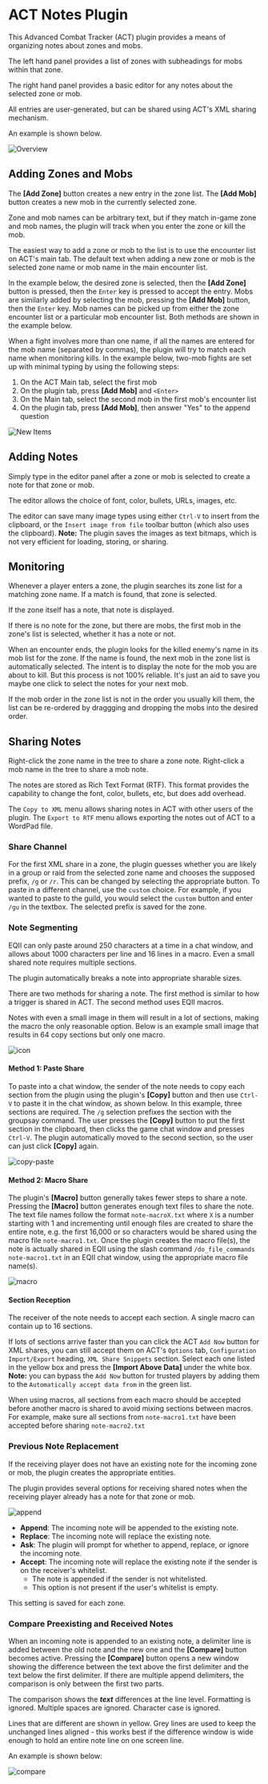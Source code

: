 # ACT Notes Plugin
This Advanced Combat Tracker (ACT) plugin provides a means of organizing notes about zones and mobs.

The left hand panel provides a list of zones with subheadings for mobs within that zone.

The right hand panel provides a basic editor for any notes about the selected zone or mob.

All entries are user-generated, but can be shared using ACT's XML sharing mechanism.

An example is shown below.

![Overview](images/Overview.png)
## Adding Zones and Mobs
The **[Add Zone]** button creates a new entry in the zone list. 
The **[Add Mob]** button creates a new mob in the currently selected zone.

Zone and mob names can be arbitrary text, but if they match in-game zone and mob names, the plugin will track when you enter the zone or kill the mob.

The easiest way to add a zone or mob to the list is to use the encounter list on ACT's main tab.
The default text when adding a new zone or mob is the selected zone name or mob name in the main encounter list.

In the example below, the desired zone is selected, then the **[Add Zone]** button is pressed, then the `Enter` key
is pressed to accept the entry. Mobs are similarly added by selecting the mob, pressing the **[Add Mob]** button, 
then the `Enter` key. Mob names can be picked up from either the zone encounter list or a particular mob encounter list. Both methods are shown in the example below.

When a fight involves more than one name, if all the names are entered for the mob name (separated by commas), the plugin will try to match each name when monitoring kills. In the example below, two-mob fights are set up with minimal typing by using the following steps:
  1. On the ACT Main tab, select the first mob
   2. On the plugin tab, press **[Add Mob]** and `<Enter>`
   3. On the Main tab, select the second mob in the first mob's encounter list
   4. On the plugin tab, press **[Add Mob]**, then answer "Yes" to the append question

![New Items](images/add-mobs.gif)

## Adding Notes
Simply type in the editor panel after a zone or mob is selected to create a note for that zone or mob.

The editor allows the choice of font, color, bullets, URLs, images, etc.

The editor can save many image types using either `Ctrl-V` to insert from the clipboard, or the `Insert image from file` toolbar button (which also uses the clipboard).
**Note:** The plugin saves the images as text bitmaps, which is not very efficient for loading, storing, or sharing.

## Monitoring
Whenever a player enters a zone, the plugin searches its zone list for a matching zone name.
If a match is found, that zone is selected. 

If the zone itself has a note, that note is displayed.

If there is no note for the zone, but there are mobs, the first mob in the zone's list is selected, whether it has a note or not.

When an encounter ends, the plugin looks for the killed enemy's name in its mob list for the zone. 
If the name is found, the next mob in the zone list is automatically selected. 
The intent is to display the note for the mob you are about to kill. 
But this process is not 100% reliable. 
It's just an aid to save you maybe one click to select the notes for your next mob.

If the mob order in the zone list is not in the order you usually kill them, 
the list can be re-ordered by draggging and dropping the mobs into the desired order.

## Sharing Notes
Right-click the zone name in the tree to share a zone note. Right-click a mob name in the tree to share a mob note.

The notes are stored as Rich Text Format (RTF). This format provides the capability to change the font, color, bullets, etc, but does add overhead.

The `Copy to XML` menu allows sharing notes in ACT with other users of the plugin. The `Export to RTF` menu allows exporting the notes out of ACT to a WordPad file.

### Share Channel
For the first XML share in a zone, the plugin guesses whether you are likely in a group or raid from the selected zone name
and chooses the supposed prefix, `/g` or `/r`. This can be changed by selecting the appropriate button.
To paste in a different channel, use the `custom` choice. For example, if you wanted to paste to the guild, you would select the `custom` button and enter `/gu` in the textbox. The selected prefix is saved for the zone.

### Note Segmenting
EQII can only paste around 250 characters at a time in a chat window, and allows about 1000 characters per line and 16 lines in a macro. Even a small shared note requires multiple sections.

The plugin automatically breaks a note into appropriate sharable sizes.

There are two methods for sharing a note. The first method is similar to how a trigger is shared in ACT. The second method uses EQII macros.

 Notes with even a small image in them will result in a lot of sections, making the macro the only reasonable option. Below is an example small image that results in 64 copy sections but only one macro.

![icon](images/small-image-sections.png)

#### Method 1: Paste Share
To paste into a chat window, the sender of the note needs to copy each section from the plugin using the plugin's **[Copy]** button and then use `Ctrl-V` to paste it in the chat window, as shown below. In this example, three sections are required. The `/g` selection prefixes the section with the groupsay command. The user presses the **[Copy]** button to put the first section in the clipboard, then clicks the game chat window and presses `Ctrl-V`. The plugin automatically moved to the second section, so the user can just click **[Copy]** again.

![copy-paste](images/paste.gif)

#### Method 2: Macro Share
The plugin's **[Macro]** button generally takes fewer steps to share a note. Pressing the **[Macro]** button generates enough text files to share the note. The text file names follow the format `note-macroX.txt` where `X` is a number starting with 1 and incrementing until enough files are created to share the entire note, e.g. the first 16,000 or so characters would be shared using the macro file `note-macro1.txt`. Once the plugin creates the macro file(s), the note is actually shared in EQII using the slash command `/do_file_commands note-macro1.txt` in an EQII chat window, using the appropriate macro file name(s).

![macro](images/macro.gif)

#### Section Reception
The receiver of the note needs to accept each section. A single macro can contain up to 16 sections.

If lots of sections arrive faster than you can click the ACT `Add Now` button for XML shares,
you can still accept them on ACT's `Options` tab, `Configuration Import/Export` heading,
`XML Share Snippets` section. Select each one listed in the yellow box and press the **[Import Above Data]** under the white box. **Note:** you can bypass the `Add Now` button for trusted players by adding them to the `Automatically accept data from` in the green list.

When using macros, all sections from each macro should be accepted before another macro is shared to avoid mixing sections between macros. For example, make sure all sections from `note-macro1.txt` have been accepted before sharing `note-macro2.txt`

### Previous Note Replacement
If the receiving player does not have an existing note for the incoming zone or mob, 
the plugin creates the appropriate entities.

The plugin provides several options for receiving shared notes when the receiving player already has a note for that zone or mob.

![append](images/incoming.png)

* **Append**: The incoming note will be appended to the existing note.
* **Replace**: The incoming note will replace the existing note.
* **Ask**: The plugin will prompt for whether to append, replace, or ignore the incoming note.
* **Accept**: The incoming note will replace the existing note if the sender is on the receiver's whitelist.
  * The note is appended if the sender is not whitelisted.
  * This option is not present if the user's whitelist is empty.

This setting is saved for each zone.

### Compare Preexisting and Received Notes
When an incoming note is appended to an existing note, a delimiter line is added between the old note and the new one and the **[Compare]** button becomes active. Pressing the **[Compare]** button opens a new window showing the difference between the text above the first delimiter and the text below the first delimiter. If there are multiple append delimiters, the comparison is only between the first two parts.

The comparison shows the ***text*** differences at the line level. Formatting is ignored. Multiple spaces are ignored. Character case is ignored. 

Lines that are different are shown in yellow. Grey lines are used to keep the unchanged lines aligned - this works best if the difference window is wide enough to hold an entire note line on one screen line.

An example is shown below:

![compare](images/compare.png)


